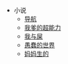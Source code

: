 <!-- _sidebar.md -->

* 小说
  * [导航](/README.md)
  * [我爹的超能力](/docs/mydadpowers.md)
  * [我与屎](/docs/meandshit.md)
  * [愚蠢的世界](/docs/stupidworld.md)
  * [妈妈生的](/docs/momgavebirth.md)